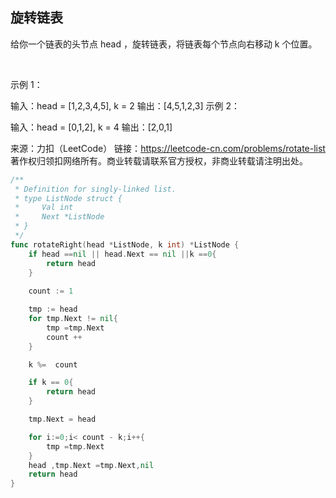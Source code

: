 ## 旋转链表
给你一个链表的头节点 head ，旋转链表，将链表每个节点向右移动 k 个位置。

 

示例 1：


输入：head = [1,2,3,4,5], k = 2
输出：[4,5,1,2,3]
示例 2：


输入：head = [0,1,2], k = 4
输出：[2,0,1]

来源：力扣（LeetCode）
链接：https://leetcode-cn.com/problems/rotate-list
著作权归领扣网络所有。商业转载请联系官方授权，非商业转载请注明出处。

```go
/**
 * Definition for singly-linked list.
 * type ListNode struct {
 *     Val int
 *     Next *ListNode
 * }
 */
func rotateRight(head *ListNode, k int) *ListNode {
    if head ==nil || head.Next == nil ||k ==0{
        return head
    }
    
    count := 1

    tmp := head
    for tmp.Next != nil{
        tmp =tmp.Next
        count ++
    }

    k %=  count

    if k == 0{
        return head
    }

    tmp.Next = head

    for i:=0;i< count - k;i++{
        tmp =tmp.Next
    }
    head ,tmp.Next =tmp.Next,nil
    return head
}
```
